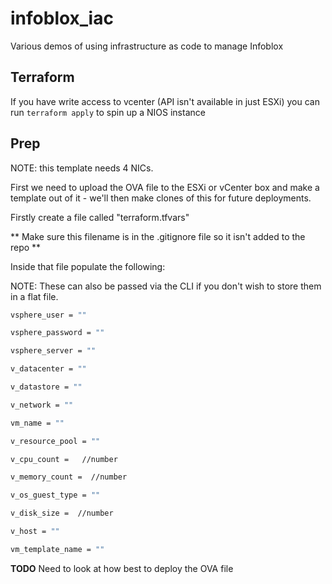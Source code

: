 # infoblox_iac
Various demos of using infrastructure as code to manage Infoblox 

## Terraform

If you have write access to vcenter (API isn't available in just ESXi) you can run `terraform apply` to spin up a NIOS instance

## Prep

NOTE: this template needs 4 NICs.


First we need to upload the OVA file to the ESXi or vCenter box and make a template out of it - we'll then make clones of this for future deployments.

Firstly create a file called "terraform.tfvars"

** Make sure this filename is in the .gitignore file so it isn't added to the repo **

Inside that file populate the following:

NOTE: These can also be passed via the CLI if you don't wish to store them in a flat file.

```bash
vsphere_user = ""

vsphere_password = ""

vsphere_server = ""

v_datacenter = ""

v_datastore = ""

v_network = ""

vm_name = ""

v_resource_pool = ""

v_cpu_count =   //number

v_memory_count =  //number

v_os_guest_type = "" 

v_disk_size =  //number

v_host = ""

vm_template_name = ""
```

**TODO** Need to look at how best to deploy the OVA file 